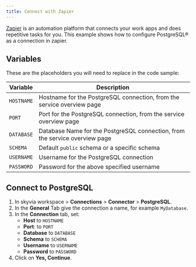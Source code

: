 ```yaml
---
title: Connect with Zapier
---
```


[Zapier](https://zapier.com/) is an automation platform that connects
your work apps and does repetitive tasks for you. This example shows how
to configure PostgreSQL® as a connection in zapier.

## Variables

These are the placeholders you will need to replace in the code sample:

 | Variable   | Description                                                                 |
 | ---------- | --------------------------------------------------------------------------- |
 | `HOSTNAME` | Hostname for the PostgreSQL connection, from the service overview page      |
 | `PORT`     | Port for the PostgreSQL connection, from the service overview page          |
 | `DATABASE` | Database Name for the PostgreSQL connection, from the service overview page |
 | `SCHEMA`   | Default `public` schema or a specific schema                                |
 | `USERNAME` | Username for the PostgreSQL connection                                      |
 | `PASSWORD` | Password for the above specified username                                   |

## Connect to PostgreSQL

1.  In skyvia workspace > **Connections** > **Connector** >
    **PostgreSQL**.
2.  In the **General** Tab give the connection a name, for example
    `MyDatabase`.
3.  In the **Connection** tab, set:
    -   **Host** to `HOSTNAME`
    -   **Port**: to `PORT`
    -   **Database** to `DATABASE`
    -   **Schema** to `SCHEMA`
    -   **Username** to `USERNAME`
    -   **Password** to `PASSWORD`
4.  Click on **Yes, Continue**.
